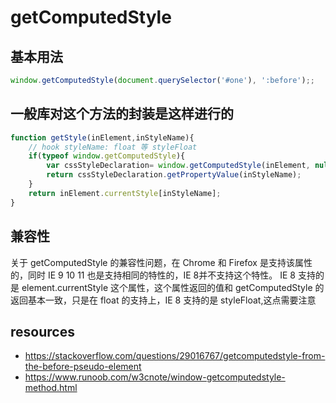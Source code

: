 # getComputedStyle

## 基本用法
```js
window.getComputedStyle(document.querySelector('#one'), ':before');;
```

## 一般库对这个方法的封装是这样进行的
```js
function getStyle(inElement,inStyleName){
    // hook styleName: float 等 styleFloat
    if(typeof window.getComputedStyle){
        var cssStyleDeclaration= window.getComputedStyle(inElement, null);
        return cssStyleDeclaration.getPropertyValue(inStyleName);
    }
    return inElement.currentStyle[inStyleName];
}
```

## 兼容性
关于 getComputedStyle 的兼容性问题，在 Chrome 和 Firefox 是支持该属性的，同时 IE 9 10 11 也是支持相同的特性的，IE 8并不支持这个特性。 IE 8 支持的是 element.currentStyle 这个属性，这个属性返回的值和 getComputedStyle 的返回基本一致，只是在 float 的支持上，IE 8 支持的是 styleFloat,这点需要注意

## resources
- https://stackoverflow.com/questions/29016767/getcomputedstyle-from-the-before-pseudo-element
- https://www.runoob.com/w3cnote/window-getcomputedstyle-method.html